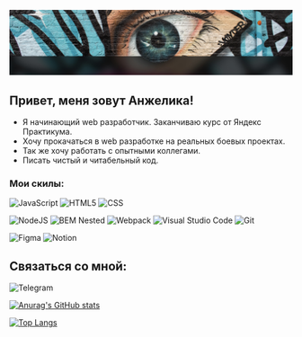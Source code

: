 [![Header](https://github.com/ana-anajel/ana-anajel/blob/main/assets/shapka.jpg)](https://github.com/ana-anajel)

## Привет, меня зовут Анжелика!
- Я начинающий web разработчик. Заканчиваю курс от Яндекс Практикума.
- Хочу прокачаться в web разработке на реальных боевых проектах.
- Так же хочу работать с опытными коллегами.
- Писать чистый и читабельный код.


### Мои скилы:
![JavaScript](https://img.shields.io/badge/javascript-%23323330.svg?style=for-the-badge&logo=javascript&logoColor=%23F7DF1E)
![HTML5](https://img.shields.io/badge/html5-%23E34F26.svg?style=for-the-badge&logo=html5&logoColor=white)
![CSS](https://img.shields.io/badge/CSS-%23000000.svg?style=for-the-badge&logo=CSS)

![NodeJS](https://img.shields.io/badge/node.js-6DA55F?style=for-the-badge&logo=node.js&logoColor=white)
![BEM Nested](https://img.shields.io/badge/BEM%20Nested-%23E34F26.svg?style=for-the-badge&logo=htmles6&logoColor=white)
![Webpack](https://img.shields.io/badge/webpack-%238DD6F9.svg?style=for-the-badge&logo=webpack&logoColor=black)
![Visual Studio Code](https://img.shields.io/badge/Visual%20Studio%20Code-0078d7.svg?style=for-the-badge&logo=visual-studio-code&logoColor=white)
![Git](https://img.shields.io/badge/git-%23F05033.svg?style=for-the-badge&logo=git&logoColor=white)

![Figma](https://img.shields.io/badge/figma-%23F24E1E.svg?style=for-the-badge&logo=figma&logoColor=white)
![Notion](https://img.shields.io/badge/Notion-%23000000.svg?style=for-the-badge&logo=notion&logoColor=white)


## Связаться со мной:
![Telegram](https://img.shields.io/badge/Telegram-%23000000.svg?style=for-the-badge&logo=Telegram&logoColor=white)

[![Anurag's GitHub stats](https://github-readme-stats.vercel.app/api?username=ana-anajel&show_icons=true&theme=dark)](https://github.com/anuraghazra/github-readme-stats)

[![Top Langs](https://github-readme-stats.vercel.app/api/top-langs/?username=ana-anajel&layout=compact&theme=dark)](https://github.com/anuraghazra/github-readme-stats)